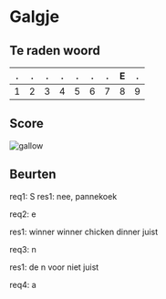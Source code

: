 # Galgje

## Te raden woord

|.|.|.|.|.|.|.|E|.|
|-|-|-|-|-|-|-|-|-|
|1|2|3|4|5|6|7|8|9|

## Score
![gallow](./images/2.png)

## Beurten

req1: S
res1: nee, pannekoek

req2: e

res1: winner winner chicken dinner juist

req3: n

res1: de n voor niet juist

req4: a